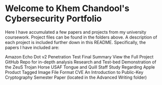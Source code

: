 # Welcome to Khem Chandool's Cybersecurity Portfolio

Here I have accumulated a few papers and projects from my university coursework. Project files can be found in the folders above. A description of each project is included further down in this README. Specifically, the papers I have included are:

Amazon Echo Dot v2 Penetration Test Final Summary
View the Full Project GitHub Repo for in-depth analysis
Research and Test-bed Demonstration of the ZeuS Trojan Horse
USAF Tongue and Quill Staff Study Regarding Apple Product Tagged Image File Format CVE
An Introduction to Public-Key Cryptography Semester Paper (located in the Advanced Writing folder)

